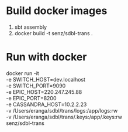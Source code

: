 # Build docker images
1. sbt assembly
2. docker build -t senz/sdbl-trans .

# Run with docker
docker run -it \
-e SWITCH_HOST=dev.localhost \
-e SWITCH_PORT=9090 \
-e EPIC_HOST=220.247.245.88 \
-e EPIC_PORT=8200 \
-e CASSANDRA_HOST=10.2.2.23 \
-v /Users/eranga/sdbl/trans/logs:/app/logs:rw \
-v /Users/eranga/sdbl/trans/.keys:/app/.keys:rw \
senz/sdbl-trans